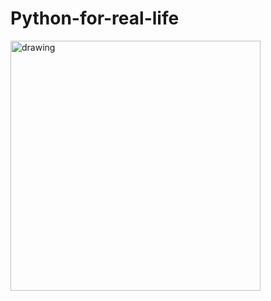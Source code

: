 # Python-for-real-life
<img src="[url_images](https://downloadfreecourse.com/data-science-analytics-ai-real-world-project-using-python)" alt="drawing" width="400"/>
